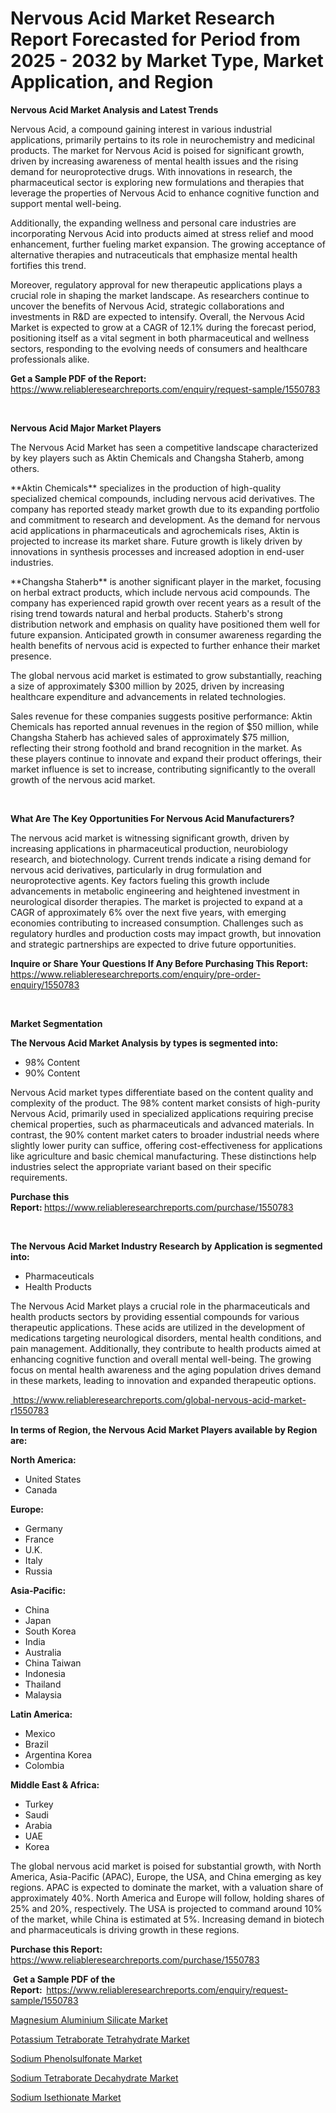 <p><h1>Nervous Acid Market Research Report Forecasted for Period from 2025 -  2032 by Market Type, Market Application, and Region</h1></p><p><strong>Nervous Acid Market Analysis and Latest Trends</strong></p>
<p><p>Nervous Acid, a compound gaining interest in various industrial applications, primarily pertains to its role in neurochemistry and medicinal products. The market for Nervous Acid is poised for significant growth, driven by increasing awareness of mental health issues and the rising demand for neuroprotective drugs. With innovations in research, the pharmaceutical sector is exploring new formulations and therapies that leverage the properties of Nervous Acid to enhance cognitive function and support mental well-being. </p><p>Additionally, the expanding wellness and personal care industries are incorporating Nervous Acid into products aimed at stress relief and mood enhancement, further fueling market expansion. The growing acceptance of alternative therapies and nutraceuticals that emphasize mental health fortifies this trend. </p><p>Moreover, regulatory approval for new therapeutic applications plays a crucial role in shaping the market landscape. As researchers continue to uncover the benefits of Nervous Acid, strategic collaborations and investments in R&D are expected to intensify. Overall, the Nervous Acid Market is expected to grow at a CAGR of 12.1% during the forecast period, positioning itself as a vital segment in both pharmaceutical and wellness sectors, responding to the evolving needs of consumers and healthcare professionals alike.</p></p>
<p><strong>Get a Sample PDF of the Report:&nbsp;</strong> <a href="https://www.reliableresearchreports.com/enquiry/request-sample/1550783?utm_campaign=16&utm_medium=2&utm_source=Github&utm_content=ia&utm_term=31032025&utm_id=nervous-acid">https://www.reliableresearchreports.com/enquiry/request-sample/1550783</a></p>
<p>&nbsp;</p>
<p><strong>Nervous Acid Major Market Players</strong></p>
<p><p>The Nervous Acid Market has seen a competitive landscape characterized by key players such as Aktin Chemicals and Changsha Staherb, among others. </p><p>**Aktin Chemicals** specializes in the production of high-quality specialized chemical compounds, including nervous acid derivatives. The company has reported steady market growth due to its expanding portfolio and commitment to research and development. As the demand for nervous acid applications in pharmaceuticals and agrochemicals rises, Aktin is projected to increase its market share. Future growth is likely driven by innovations in synthesis processes and increased adoption in end-user industries.</p><p>**Changsha Staherb** is another significant player in the market, focusing on herbal extract products, which include nervous acid compounds. The company has experienced rapid growth over recent years as a result of the rising trend towards natural and herbal products. Staherb's strong distribution network and emphasis on quality have positioned them well for future expansion. Anticipated growth in consumer awareness regarding the health benefits of nervous acid is expected to further enhance their market presence.</p><p>The global nervous acid market is estimated to grow substantially, reaching a size of approximately $300 million by 2025, driven by increasing healthcare expenditure and advancements in related technologies. </p><p>Sales revenue for these companies suggests positive performance: Aktin Chemicals has reported annual revenues in the region of $50 million, while Changsha Staherb has achieved sales of approximately $75 million, reflecting their strong foothold and brand recognition in the market. As these players continue to innovate and expand their product offerings, their market influence is set to increase, contributing significantly to the overall growth of the nervous acid market.</p></p>
<p>&nbsp;</p>
<p><strong>What Are The Key Opportunities For Nervous Acid Manufacturers?</strong></p>
<p><p>The nervous acid market is witnessing significant growth, driven by increasing applications in pharmaceutical production, neurobiology research, and biotechnology. Current trends indicate a rising demand for nervous acid derivatives, particularly in drug formulation and neuroprotective agents. Key factors fueling this growth include advancements in metabolic engineering and heightened investment in neurological disorder therapies. The market is projected to expand at a CAGR of approximately 6% over the next five years, with emerging economies contributing to increased consumption. Challenges such as regulatory hurdles and production costs may impact growth, but innovation and strategic partnerships are expected to drive future opportunities.</p></p>
<p><strong>Inquire or Share Your Questions If Any Before Purchasing This Report:</strong> <a href="https://www.reliableresearchreports.com/enquiry/pre-order-enquiry/1550783?utm_campaign=16&utm_medium=2&utm_source=Github&utm_content=ia&utm_term=31032025&utm_id=nervous-acid">https://www.reliableresearchreports.com/enquiry/pre-order-enquiry/1550783</a></p>
<p>&nbsp;</p>
<p><strong>Market Segmentation</strong></p>
<p><strong>The Nervous Acid Market Analysis by types is segmented into:</strong></p>
<p><ul><li>98% Content</li><li>90% Content</li></ul></p>
<p><p>Nervous Acid market types differentiate based on the content quality and complexity of the product. The 98% content market consists of high-purity Nervous Acid, primarily used in specialized applications requiring precise chemical properties, such as pharmaceuticals and advanced materials. In contrast, the 90% content market caters to broader industrial needs where slightly lower purity can suffice, offering cost-effectiveness for applications like agriculture and basic chemical manufacturing. These distinctions help industries select the appropriate variant based on their specific requirements.</p></p>
<p><strong>Purchase this Report:&nbsp;</strong><a href="https://www.reliableresearchreports.com/purchase/1550783?utm_campaign=16&utm_medium=2&utm_source=Github&utm_content=ia&utm_term=31032025&utm_id=nervous-acid">https://www.reliableresearchreports.com/purchase/1550783</a></p>
<p>&nbsp;</p>
<p><strong>The Nervous Acid Market Industry Research by Application is segmented into:</strong></p>
<p><ul><li>Pharmaceuticals</li><li>Health Products</li></ul></p>
<p><p>The Nervous Acid Market plays a crucial role in the pharmaceuticals and health products sectors by providing essential compounds for various therapeutic applications. These acids are utilized in the development of medications targeting neurological disorders, mental health conditions, and pain management. Additionally, they contribute to health products aimed at enhancing cognitive function and overall mental well-being. The growing focus on mental health awareness and the aging population drives demand in these markets, leading to innovation and expanded therapeutic options.</p></p>
<p><a href="https://www.reliableresearchreports.com/global-nervous-acid-market-r1550783?utm_campaign=16&utm_medium=2&utm_source=Github&utm_content=ia&utm_term=31032025&utm_id=nervous-acid">&nbsp;https://www.reliableresearchreports.com/global-nervous-acid-market-r1550783</a></p>
<p><strong>In terms of Region, the Nervous Acid Market Players available by Region are:</strong></p>
<p>
    <p> <strong> North America: </strong>
        <ul>
            <li>United States</li>
            <li>Canada</li>
        </ul>
        </p> 
    <p> <strong> Europe: </strong>
        <ul>
            <li>Germany</li>
            <li>France</li>
            <li>U.K.</li>
            <li>Italy</li>
            <li>Russia</li>
        </ul>
        </p> 
    <p> <strong> Asia-Pacific: </strong>
        <ul>
            <li>China</li>
            <li>Japan</li>
            <li>South Korea</li>
            <li>India</li>
            <li>Australia</li>
            <li>China Taiwan</li>
            <li>Indonesia</li>
            <li>Thailand</li>
            <li>Malaysia</li>
        </ul>
        </p> 
    <p> <strong> Latin America: </strong>
        <ul>
            <li>Mexico</li>
            <li>Brazil</li>
            <li>Argentina Korea</li>
            <li>Colombia</li>
        </ul>
        </p> 
    <p> <strong> Middle East & Africa: </strong>
        <ul>
            <li>Turkey</li>
            <li>Saudi</li>
            <li>Arabia</li>
            <li>UAE</li>
            <li>Korea</li>
        </ul>
    </p>
    </p>
<p><p>The global nervous acid market is poised for substantial growth, with North America, Asia-Pacific (APAC), Europe, the USA, and China emerging as key regions. APAC is expected to dominate the market, with a valuation share of approximately 40%. North America and Europe will follow, holding shares of 25% and 20%, respectively. The USA is projected to command around 10% of the market, while China is estimated at 5%. Increasing demand in biotech and pharmaceuticals is driving growth in these regions.</p></p>
<p><strong>Purchase this Report: </strong><a href="https://www.reliableresearchreports.com/purchase/1550783?utm_campaign=16&utm_medium=2&utm_source=Github&utm_content=ia&utm_term=31032025&utm_id=nervous-acid">https://www.reliableresearchreports.com/purchase/1550783</a></p>
<p>&nbsp;<strong>Get a Sample PDF of the Report:&nbsp;&nbsp;</strong><a href="https://www.reliableresearchreports.com/enquiry/request-sample/1550783?utm_campaign=16&utm_medium=2&utm_source=Github&utm_content=ia&utm_term=31032025&utm_id=nervous-acid">https://www.reliableresearchreports.com/enquiry/request-sample/1550783</a></p>
<p><strong></strong></p>
<p><p><a href="https://github.com/syskamazucqa/Market-Research-Report-List-1/blob/main/magnesium-aluminium-silicate-market.md?utm_campaign=16&utm_medium=2&utm_source=Github&utm_content=ia&utm_term=31032025&utm_id=nervous-acid">Magnesium Aluminium Silicate Market</a></p><p><a href="https://github.com/lelkohydesyj/Market-Research-Report-List-1/blob/main/potassium-tetraborate-tetrahydrate-market.md?utm_campaign=16&utm_medium=2&utm_source=Github&utm_content=ia&utm_term=31032025&utm_id=nervous-acid">Potassium Tetraborate Tetrahydrate Market</a></p><p><a href="https://github.com/cezilfinerv9/Market-Research-Report-List-1/blob/main/sodium-phenolsulfonate-market.md?utm_campaign=16&utm_medium=2&utm_source=Github&utm_content=ia&utm_term=31032025&utm_id=nervous-acid">Sodium Phenolsulfonate Market</a></p><p><a href="https://github.com/cachaskluwe/Market-Research-Report-List-1/blob/main/sodium-tetraborate-decahydrate-market.md?utm_campaign=16&utm_medium=2&utm_source=Github&utm_content=ia&utm_term=31032025&utm_id=nervous-acid">Sodium Tetraborate Decahydrate Market</a></p><p><a href="https://github.com/thanenegenqa/Market-Research-Report-List-1/blob/main/sodium-isethionate-market.md?utm_campaign=16&utm_medium=2&utm_source=Github&utm_content=ia&utm_term=31032025&utm_id=nervous-acid">Sodium Isethionate Market</a></p></p>